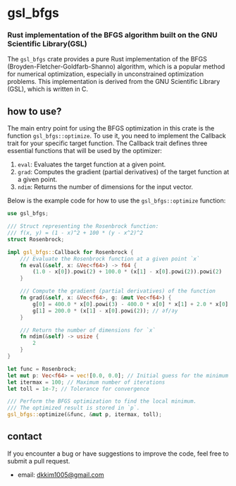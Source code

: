 # gsl_bfgs
### Rust implementation of the BFGS algorithm built on the GNU Scientific Library(GSL)

The `gsl_bfgs` crate provides a pure Rust implementation of the BFGS (Broyden-Fletcher-Goldfarb-Shanno) algorithm, which is a popular method for numerical optimization, especially in unconstrained optimization problems. This implementation is derived from the GNU Scientific Library (GSL), which is written in C.

## how to use?

The main entry point for using the BFGS optimization in this crate is the function `gsl_bfgs::optimize`. To use it, you need to implement the Callback trait for your specific target function. The Callback trait defines three essential functions that will be used by the optimizer:

1.	`eval`: Evaluates the target function at a given point.
2.	`grad`: Computes the gradient (partial derivatives) of the target function at a given point.
3.	`ndim`: Returns the number of dimensions for the input vector.

Below is the example code for how to use the `gsl_bfgs::optimize` function:

``` rust
use gsl_bfgs;

/// Struct representing the Rosenbrock function:
/// f(x, y) = (1 - x)^2 + 100 * (y - x^2)^2
struct Rosenbrock;

impl gsl_bfgs::Callback for Rosenbrock {
    /// Evaluate the Rosenbrock function at a given point `x`
    fn eval(&self, x: &Vec<f64>) -> f64 {
        (1.0 - x[0]).powi(2) + 100.0 * (x[1] - x[0].powi(2)).powi(2)
    }

    /// Compute the gradient (partial derivatives) of the function
    fn grad(&self, x: &Vec<f64>, g: &mut Vec<f64>) {
        g[0] = 400.0 * x[0].powi(3) - 400.0 * x[0] * x[1] + 2.0 * x[0] - 2.0; // ∂f/∂x
        g[1] = 200.0 * (x[1] - x[0].powi(2)); // ∂f/∂y
    }

    /// Return the number of dimensions for `x`
    fn ndim(&self) -> usize {
        2
    }
}

let func = Rosenbrock;
let mut p: Vec<f64> = vec![0.0, 0.0]; // Initial guess for the minimum
let itermax = 100; // Maximum number of iterations
let toll = 1e-7; // Tolerance for convergence

/// Perform the BFGS optimization to find the local minimum.
/// The optimized result is stored in `p`.
gsl_bfgs::optimize(&func, &mut p, itermax, toll);
```

## contact
If you encounter a bug or have suggestions to improve the code, feel free to submit a pull request.
 * email: dkkim1005@gmail.com
